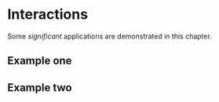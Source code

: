 # Interactions

Some _significant_ applications are demonstrated in this chapter.

## Example one

## Example two
